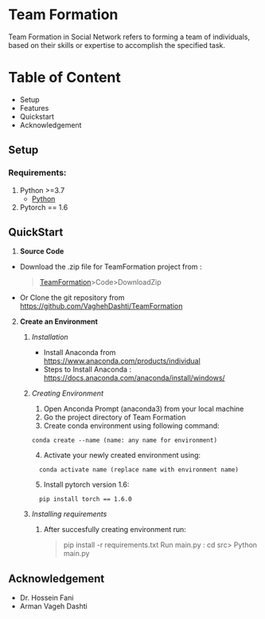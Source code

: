 # Team Formation 
Team Formation in Social Network refers to forming a team of individuals, based on their skills or expertise to accomplish the specified task.

# Table of Content
* Setup
* Features
* Quickstart
* Acknowledgement

## Setup

### Requirements:
1. Python >=3.7 
    * [Python](https://www.python.org/downloads/)
2. Pytorch == 1.6
    
## QuickStart

1. **Source Code**
  * Download the .zip file for TeamFormation project from :
    > [TeamFormation](https://github.com/VaghehDashti/TeamFormation)>Code>DownloadZip
  * Or Clone the git repository from https://github.com/VaghehDashti/TeamFormation

2. **Create an Environment**
    1. *Installation*
        * Install Anaconda from https://www.anaconda.com/products/individual
        * Steps to Install Anaconda :  https://docs.anaconda.com/anaconda/install/windows/

    2. *Creating Environment*
        1. Open Anconda Prompt (anaconda3) from your local machine
        2. Go the project directory of Team Formation
        3. Create conda environment using following command:
          ```
          conda create --name (name: any name for environment)
          ```
        4. Activate your newly created environment using:
          ```
            conda activate name (replace name with environment name)
          ```
        5. Install pytorch version 1.6:
          ```
            pip install torch == 1.6.0
          ```
    3. *Installing requirements*
        1. After succesfully creating environment run:
            > pip install -r requirements.txt
            > Run main.py : cd src> Python main.py

## Acknowledgement
   * Dr. Hossein Fani
   * Arman Vageh Dashti
